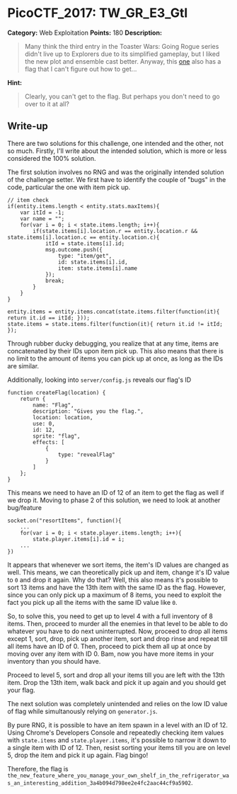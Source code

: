 # PicoCTF_2017: TW_GR_E3_Gtl

**Category:** Web Exploitation
**Points:** 180
**Description:**

>Many think the third entry in the Toaster Wars: Going Rogue series didn't live up to Explorers due to its simplified gameplay, but I liked the new plot and ensemble cast better. Anyway, this [one](http://shell2017.picoctf.com:26592/) also has a flag that I can't figure out how to get...

**Hint:**

>Clearly, you can't get to the flag. But perhaps you don't need to go over to it at all?

## Write-up
There are two solutions for this challenge, one intended and the other, not so much. Firstly, I'll write about the intended solution, which is more or less considered the 100% solution.

The first solution involves no RNG and was the originally intended solution of the challenge setter. We first have to identify the couple of "bugs" in the code, particular the one with item pick up.

    // item check
    if(entity.items.length < entity.stats.maxItems){
        var itId = -1;
        var name = "";
        for(var i = 0; i < state.items.length; i++){
            if(state.items[i].location.r == entity.location.r && state.items[i].location.c == entity.location.c){
                itId = state.items[i].id;
                msg.outcome.push({
                    type: "item/get",
                    id: state.items[i].id,
                    item: state.items[i].name
                });
                break;
            }
        }
    }

    entity.items = entity.items.concat(state.items.filter(function(it){ return it.id == itId; }));
    state.items = state.items.filter(function(it){ return it.id != itId; });

Through rubber ducky debugging, you realize that at any time, items are concatenated by their IDs upon item pick up. This also means that there is no limit to the amount of items you can pick up at once, as long as the IDs are similar.

Additionally, looking into `server/config.js` reveals our flag's ID

    function createFlag(location) {
        return {
            name: "Flag",
            description: "Gives you the flag.",
            location: location,
            use: 0,
            id: 12,
            sprite: "flag",
            effects: [
                {
                    type: "revealFlag"
                }
            ]
        };
    }

This means we need to have an ID of 12 of an item to get the flag as well if we drop it. Moving to phase 2 of this solution, we need to look at another bug/feature

    socket.on("resortItems", function(){
        ...
        for(var i = 0; i < state.player.items.length; i++){
            state.player.items[i].id = i;
        ...
    })

It appears that whenever we sort items, the item's ID values are changed as well. This means, we can theoretically pick up and item, change it's ID value to `0` and drop it again. Why do that? Well, this also means it's possible to sort 13 items and have the 13th item with the same ID as the flag. However, since you can only pick up a maximum of 8 items, you need to exploit the fact you pick up all the items with the same ID value like `0`.

So, to solve this, you need to get up to level 4 with a full inventory of 8 items. Then, proceed to murder all the enemies in that level to be able to do whatever you have to do next uninterrupted. Now, proceed to drop all items except 1, sort, drop, pick up another item, sort and drop rinse and repeat till all items have an ID of 0. Then, proceed to pick them all up at once by moving over any item with ID 0. Bam, now you have more items in your inventory than you should have.

Proceed to level 5, sort and drop all your items till you are left with the 13th item. Drop the 13th item, walk back and pick it up again and you should get your flag.

The next solution was completely unintended and relies on the low ID value of flag while simultanously relying on `generator.js`.

By pure RNG, it is possible to have an item spawn in a level with an ID of 12. Using Chrome's Developers Console and repeatedly checking item values with `state.items` and `state.player.items`, it's possible to narrow it down to a single item with ID of 12. Then, resist sorting your items till you are on level 5, drop the item and pick it up again. Flag bingo!

Therefore, the flag is `the_new_feature_where_you_manage_your_own_shelf_in_the_refrigerator_was_an_interesting_addition_3a4b094d798ee2e4fc2aac44cf9a5902`.